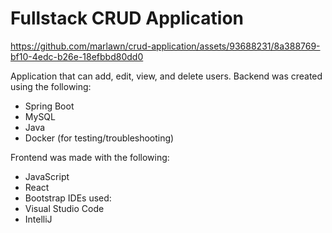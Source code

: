 # Fullstack CRUD Application

https://github.com/marlawn/crud-application/assets/93688231/8a388769-bf10-4edc-b26e-18efbbd80dd0

Application that can add, edit, view, and delete users.
Backend was created using the following:
* Spring Boot
* MySQL
* Java
* Docker (for testing/troubleshooting)

Frontend was made with the following:
* JavaScript
* React
* Bootstrap
IDEs used:
* Visual Studio Code
* IntelliJ

